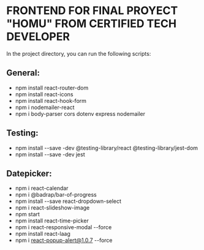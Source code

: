 # FRONTEND FOR FINAL PROYECT "HOMU" FROM CERTIFIED TECH DEVELOPER
In the project directory, you can run the following scripts:

## General:
- npm install react-router-dom
- npm install react-icons
- npm install react-hook-form
- npm i nodemailer-react
- npm i body-parser cors dotenv express nodemailer

## Testing:
- npm install --save -dev @testing-library/react @testing-library/jest-dom
- npm install --save -dev jest

## Datepicker:
- npm i react-calendar
- npm i @badrap/bar-of-progress
- npm install --save react-dropdown-select
- npm i react-slideshow-image
- npm start
- npm install react-time-picker
- npm i react-responsive-modal --force
- npm install react-laag
- npm i react-popup-alert@1.0.7 --force
